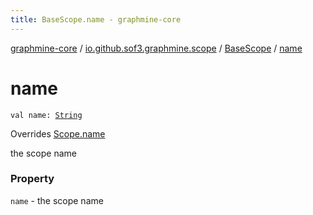 ```yaml
---
title: BaseScope.name - graphmine-core
---
```


[graphmine-core](../../index.html) / [io.github.sof3.graphmine.scope](../index.html) / [BaseScope](index.html) / [name](./name.html)

# name

`val name: `[`String`](https://kotlinlang.org/api/latest/jvm/stdlib/kotlin/-string/index.html)

Overrides [Scope.name](../-scope/name.html)

the scope name

### Property

`name` - the scope name